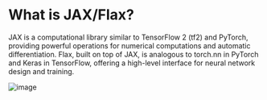 # What is JAX/Flax?

JAX is a computational library similar to TensorFlow 2 (tf2) and PyTorch, providing powerful operations for numerical computations and automatic differentiation. Flax, built on top of JAX, is analogous to torch.nn in PyTorch and Keras in TensorFlow, offering a high-level interface for neural network design and training. 

![image](https://github.com/TwoMinuteJAX/MNIST-JAX-Flax/assets/167840615/f72982b1-2f8d-42da-a833-32b1c65409ef)
